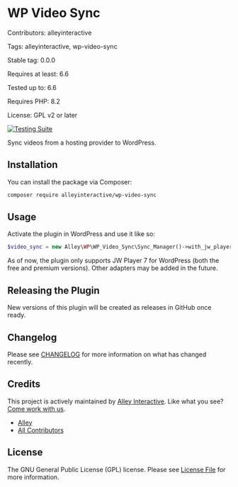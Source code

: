 # WP Video Sync

Contributors: alleyinteractive

Tags: alleyinteractive, wp-video-sync

Stable tag: 0.0.0

Requires at least: 6.6

Tested up to: 6.6

Requires PHP: 8.2

License: GPL v2 or later

[![Testing Suite](https://github.com/alleyinteractive/wp-video-sync/actions/workflows/all-pr-tests.yml/badge.svg)](https://github.com/alleyinteractive/wp-video-sync/actions/workflows/all-pr-tests.yml)

Sync videos from a hosting provider to WordPress.

## Installation

You can install the package via Composer:

```bash
composer require alleyinteractive/wp-video-sync
```

## Usage

Activate the plugin in WordPress and use it like so:

```php
$video_sync = new Alley\WP\WP_Video_Sync\Sync_Manager()->with_jw_player_7_for_wp();
```

As of now, the plugin only supports JW Player 7 for WordPress (both the free and premium versions). Other adapters may be added in the future.

## Releasing the Plugin

New versions of this plugin will be created as releases in GitHub once ready.

## Changelog

Please see [CHANGELOG](CHANGELOG.md) for more information on what has changed recently.

## Credits

This project is actively maintained by [Alley
Interactive](https://github.com/alleyinteractive). Like what you see? [Come work
with us](https://alley.co/careers/).

- [Alley](https://github.com/Alley)
- [All Contributors](../../contributors)

## License

The GNU General Public License (GPL) license. Please see [License File](LICENSE) for more information.
